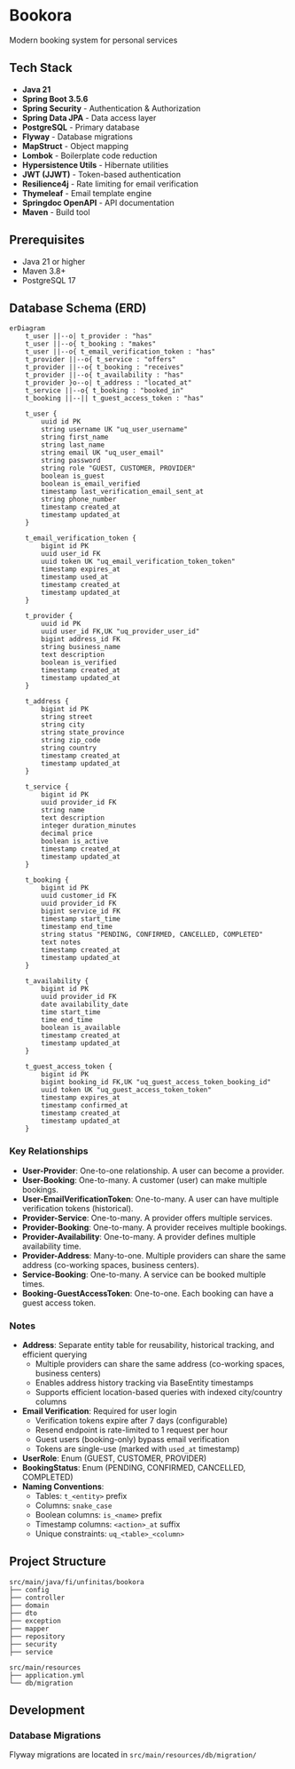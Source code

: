 # Bookora

Modern booking system for personal services

## Tech Stack

- **Java 21**
- **Spring Boot 3.5.6**
- **Spring Security** - Authentication & Authorization
- **Spring Data JPA** - Data access layer
- **PostgreSQL** - Primary database
- **Flyway** - Database migrations
- **MapStruct** - Object mapping
- **Lombok** - Boilerplate code reduction
- **Hypersistence Utils** - Hibernate utilities
- **JWT (JJWT)** - Token-based authentication
- **Resilience4j** - Rate limiting for email verification
- **Thymeleaf** - Email template engine
- **Springdoc OpenAPI** - API documentation
- **Maven** - Build tool

## Prerequisites

- Java 21 or higher
- Maven 3.8+
- PostgreSQL 17

## Database Schema (ERD)

```mermaid
erDiagram
    t_user ||--o| t_provider : "has"
    t_user ||--o{ t_booking : "makes"
    t_user ||--o{ t_email_verification_token : "has"
    t_provider ||--o{ t_service : "offers"
    t_provider ||--o{ t_booking : "receives"
    t_provider ||--o{ t_availability : "has"
    t_provider }o--o| t_address : "located_at"
    t_service ||--o{ t_booking : "booked_in"
    t_booking ||--|| t_guest_access_token : "has"

    t_user {
        uuid id PK
        string username UK "uq_user_username"
        string first_name
        string last_name
        string email UK "uq_user_email"
        string password
        string role "GUEST, CUSTOMER, PROVIDER"
        boolean is_guest
        boolean is_email_verified
        timestamp last_verification_email_sent_at
        string phone_number
        timestamp created_at
        timestamp updated_at
    }

    t_email_verification_token {
        bigint id PK
        uuid user_id FK
        uuid token UK "uq_email_verification_token_token"
        timestamp expires_at
        timestamp used_at
        timestamp created_at
        timestamp updated_at
    }

    t_provider {
        uuid id PK
        uuid user_id FK,UK "uq_provider_user_id"
        bigint address_id FK
        string business_name
        text description
        boolean is_verified
        timestamp created_at
        timestamp updated_at
    }

    t_address {
        bigint id PK
        string street
        string city
        string state_province
        string zip_code
        string country
        timestamp created_at
        timestamp updated_at
    }

    t_service {
        bigint id PK
        uuid provider_id FK
        string name
        text description
        integer duration_minutes
        decimal price
        boolean is_active
        timestamp created_at
        timestamp updated_at
    }

    t_booking {
        bigint id PK
        uuid customer_id FK
        uuid provider_id FK
        bigint service_id FK
        timestamp start_time
        timestamp end_time
        string status "PENDING, CONFIRMED, CANCELLED, COMPLETED"
        text notes
        timestamp created_at
        timestamp updated_at
    }

    t_availability {
        bigint id PK
        uuid provider_id FK
        date availability_date
        time start_time
        time end_time
        boolean is_available
        timestamp created_at
        timestamp updated_at
    }

    t_guest_access_token {
        bigint id PK
        bigint booking_id FK,UK "uq_guest_access_token_booking_id"
        uuid token UK "uq_guest_access_token_token"
        timestamp expires_at
        timestamp confirmed_at
        timestamp created_at
        timestamp updated_at
    }
```

### Key Relationships

- **User-Provider**: One-to-one relationship. A user can become a provider.
- **User-Booking**: One-to-many. A customer (user) can make multiple bookings.
- **User-EmailVerificationToken**: One-to-many. A user can have multiple verification tokens (historical).
- **Provider-Service**: One-to-many. A provider offers multiple services.
- **Provider-Booking**: One-to-many. A provider receives multiple bookings.
- **Provider-Availability**: One-to-many. A provider defines multiple availability time.
- **Provider-Address**: Many-to-one. Multiple providers can share the same address (co-working spaces, business centers).
- **Service-Booking**: One-to-many. A service can be booked multiple times.
- **Booking-GuestAccessToken**: One-to-one. Each booking can have a guest access token.

### Notes

- **Address**: Separate entity table for reusability, historical tracking, and efficient querying
  - Multiple providers can share the same address (co-working spaces, business centers)
  - Enables address history tracking via BaseEntity timestamps
  - Supports efficient location-based queries with indexed city/country columns
- **Email Verification**: Required for user login
  - Verification tokens expire after 7 days (configurable)
  - Resend endpoint is rate-limited to 1 request per hour
  - Guest users (booking-only) bypass email verification
  - Tokens are single-use (marked with `used_at` timestamp)
- **UserRole**: Enum (GUEST, CUSTOMER, PROVIDER)
- **BookingStatus**: Enum (PENDING, CONFIRMED, CANCELLED, COMPLETED)
- **Naming Conventions**:
  - Tables: `t_<entity>` prefix
  - Columns: `snake_case`
  - Boolean columns: `is_<name>` prefix
  - Timestamp columns: `<action>_at` suffix
  - Unique constraints: `uq_<table>_<column>`

## Project Structure

```
src/main/java/fi/unfinitas/bookora
├── config
├── controller
├── domain
├── dto
├── exception
├── mapper
├── repository
├── security
├── service

src/main/resources
├── application.yml
└── db/migration
```

## Development

### Database Migrations

Flyway migrations are located in `src/main/resources/db/migration/`
